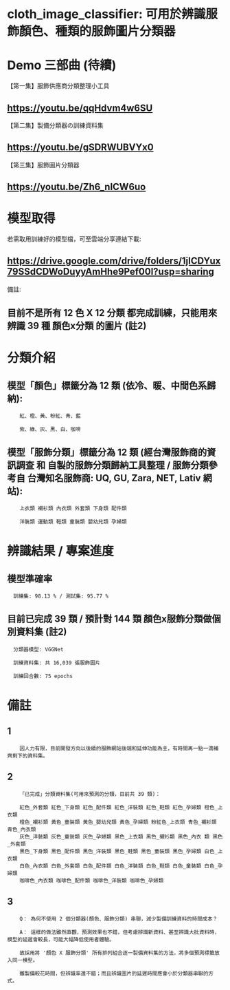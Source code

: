 cloth_image_classifier: 可用於辨識服飾顏色、種類的服飾圖片分類器
===

# Demo 三部曲 (待續)

【第一集】服飾供應商分類整理小工具  
 
 https://youtu.be/qqHdvm4w6SU
 ---
【第二集】製備分類器の訓練資料集   
 
 https://youtu.be/gSDRWUBVYx0
 ---
【第三集】服飾圖片分類器   
 
 https://youtu.be/Zh6_nICW6uo
 ---
 
# 模型取得
 若需取用訓練好的模型檔，可至雲端分享連結下載:

 https://drive.google.com/drive/folders/1jICDYux79SSdCDWoDuyyAmHhe9Pef00l?usp=sharing
 ---

 備註:

 目前不是所有 12 色 X 12 分類 都完成訓練，只能用來辨識 39 種 顏色x分類 的圖片 (註2)
 ---

# 分類介紹

   模型「顏色」標籤分為 12 類 (依冷、暖、中間色系歸納):
   ---
        紅、橙、黃、粉紅、青、藍

        紫、綠、灰、黑、白、咖啡


   模型「服飾分類」標籤分為 12 類 (經台灣服飾商的資訊調查 和 自製的服飾分類歸納工具整理 / 服飾分類參考自 台灣知名服飾商: UQ, GU, Zara, NET, Lativ 網站):
   ---
        上衣類 襯衫類 內衣類 外套類 下身類 配件類

        洋裝類 運動類 鞋類 童裝類 嬰幼兒類 孕婦類

# 辨識結果 / 專案進度

   模型準確率
   ---
      訓練集: 98.13 % / 測試集: 95.77 %
      
   目前已完成 39 類 / 預計對 144 類 顏色x服飾分類做個別資料集 (註2)
   ---
      分類器模型: VGGNet
      
      訓練資料集: 共 16,039 張服飾圖片
      
      訓練回合數: 75 epochs

# 備註

   1
   ---
        因人力有限，目前開發方向以後續的服飾網站後端和延伸功能為主，有時間再一點一滴補齊剩下的資料集。

   2
   ---
        「已完成」分類資料集(可用來預測的分類，目前共 39 類)：

        紅色_外套類 紅色_下身類 紅色_配件類 紅色_洋裝類 紅色_鞋類 紅色_孕婦類 橙色_上衣類
        橙色_襯衫類 黃色_童裝類 黃色_嬰幼兒類 黃色_孕婦類 粉紅色_上衣類 青色_襯衫類 青色_內衣類 
        灰色_洋裝類 灰色_童裝類 灰色_孕婦類 黑色_上衣類 黑色_襯衫類 黑色_內衣 類 黑色_外套類 
        黑色_下身類 黑色_配件類 黑色_洋裝類 黑色_鞋類 黑色_童裝類 黑色_孕婦類 白色_上衣類 
        白色_內衣類 白色_外套類 白色_配件類 白色_洋裝類 白色_鞋類 白色_童裝類 白色_孕婦類 
        咖啡色_內衣類 咖啡色_配件類 咖啡色_洋裝類 咖啡色_孕婦類
   3
   ---
        Q： 為何不使用 2 個分類器(顏色、服飾分類) 串聯，減少製備訓練資料的時間成本？

        A： 這樣的做法雖然直觀，預測效果也不錯，但考慮辨識新資料、甚至辨識大批資料時，模型的延遲會較長，可能大幅降低使用者體驗。
    
        故採用將 '顏色 X 服飾分類' 所有排列組合逐一製備資料集的方法，將多個預測標籤放入同一模型。
        
        雖製備較花時間，但辨識率還不錯；而且辨識圖片的延遲時間應會小於分類器串聯的方式。
